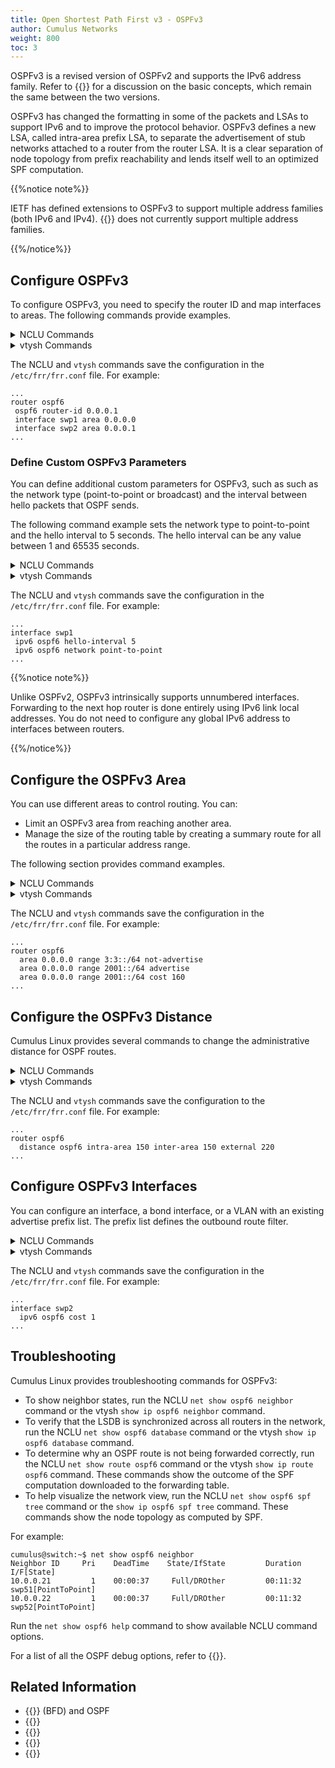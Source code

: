 ```yaml
---
title: Open Shortest Path First v3 - OSPFv3
author: Cumulus Networks
weight: 800
toc: 3
---
```

OSPFv3 is a revised version of OSPFv2 and supports the IPv6 address family. Refer to {{<link url="Open-Shortest-Path-First-OSPF">}} for a discussion on the basic concepts, which remain the same between the two versions.

OSPFv3 has changed the formatting in some of the packets and LSAs to support IPv6 and to improve the protocol behavior. OSPFv3 defines a new LSA, called intra-area prefix LSA, to separate the advertisement of stub networks attached to a router from the router LSA. It is a clear separation of node topology from prefix reachability and lends itself well to an optimized SPF computation.

{{%notice note%}}

IETF has defined extensions to OSPFv3 to support multiple address families (both IPv6 and IPv4). {{<link url="FRRouting-Overview" text="FRR">}} does not currently support multiple address families.

{{%/notice%}}

## Configure OSPFv3

To configure OSPFv3, you need to specify the router ID and map interfaces to areas. The following commands provide examples.

<details>

<summary>NCLU Commands </summary>

```
cumulus@switch:~$ net add ospf6 router-id 0.0.0.1
cumulus@switch:~$ net add ospf6 interface swp1 area 0.0.0.0
cumulus@switch:~$ net add ospf6 interface swp2 area 0.0.0.1
cumulus@switch:~$ net pending
cumulus@switch:~$ net commit
```

</details>

<details>

<summary>vtysh Commands </summary>

1. Enable the `ospf6` daemon, then start the FRRouting service. See {{<link url="Configuring-FRRouting">}}.
2. From the vtysh shell, configure OSPFv3:

   ```
   cumulus@switch:~$ sudo vtysh

   switch# configure terminal
   switch(config)# router ospf6
   switch(config-ospf6)# router-id 0.0.0.1
   switch(config-ospf6)# interface swp1 area 0.0.0.0
   switch(config-ospf6)# interface swp2 area 0.0.0.1
   switch(config-ospf6)#exit
   switch(config)#exit
   switch# write memory
   switch# exit
   cumulus@switch:~$
   ```

</details>

The NCLU and `vtysh` commands save the configuration in the `/etc/frr/frr.conf` file. For example:

```
...
router ospf6
 ospf6 router-id 0.0.0.1
 interface swp1 area 0.0.0.0
 interface swp2 area 0.0.0.1
...
```

### Define Custom OSPFv3 Parameters

You can define additional custom parameters for OSPFv3, such as such as the network type (point-to-point or broadcast) and the interval between hello packets that OSPF sends.

The following command example sets the network type to point-to-point and the hello interval to 5 seconds. The hello interval can be any value between 1 and 65535 seconds.

<details>

<summary>NCLU Commands </summary>

```
cumulus@switch:~$ net add interface swp1 ospf6 network point-to-point
cumulus@switch:~$ net add interface swp1 ospf6 hello-interval 5
cumulus@switch:~$ net pending
cumulus@switch:~$ net commit
```

</details>

<details>

<summary>vtysh Commands </summary>

```
cumulus@switch:~$ sudo vtysh

switch# configure terminal
switch(config)# interface swp1
switch(config-if)# ipv6 ospf6 network point-to-point
switch(config-if)# ipv6 ospf6 hello-interval 5
switch(config-if)# end
switch# write memory
switch# exit
cumulus@switch:~$
```

</details>

The NCLU and `vtysh` commands save the configuration in the `/etc/frr/frr.conf` file. For example:

```
...
interface swp1
 ipv6 ospf6 hello-interval 5
 ipv6 ospf6 network point-to-point
...
```

{{%notice note%}}

Unlike OSPFv2, OSPFv3 intrinsically supports unnumbered interfaces. Forwarding to the next hop router is done entirely using IPv6 link local addresses. You do not need to configure any global IPv6 address to interfaces between routers.

{{%/notice%}}

## Configure the OSPFv3 Area

You can use different areas to control routing. You can:

- Limit an OSPFv3 area from reaching another area.
- Manage the size of the routing table by creating a summary route for all the routes in a particular address range.

The following section provides command examples.

<details>

<summary>NCLU Commands </summary>

The following example command removes the `3:3::/64` route from the routing table. Without a route in the table, any destinations in that network are not reachable.

```
cumulus@switch:~$ net add ospf6 area 0.0.0.0 range 3:3::/64 not-advertise
cumulus@switch:~$ net pending
cumulus@switch:~$ net commit
```

The following example command creates a summary route for all the routes in the range 2001::/64:

```
cumulus@switch:~$ net add ospf6 area 0.0.0.0 range 2001::/64 advertise
cumulus@switch:~$ net pending
cumulus@switch:~$ net commit
```

You can also configure the cost for a summary route, which is used to determine the shortest paths to the destination. The value for cost must be between 0 and 16777215.

```
cumulus@switch:~$ net add ospf6 area 0.0.0.0 range 2001::/64 cost 160
cumulus@switch:~$ net pending
cumulus@switch:~$ net commit
```

</details>

<details>

<summary>vtysh Commands </summary>

The following example command removes the `3:3::/64` route from the routing table. Without a route in the table, any destinations in that network are not reachable.

```
cumulus@switch:~$ sudo vtysh

switch# configure terminal
switch(config)# router ospf6
switch(config-ospf6)# area 0.0.0.0 range 3:3::/64 not-advertise
switch(config-ospf6)# end
switch# write memory
switch# exit
cumulus@switch:~
```

The following example command creates a summary route for all the routes in the range 2001::/64:

```
cumulus@switch:~$ sudo vtysh

switch# configure terminal
switch(config)# router ospf6
switch(config-ospf6)# area 0.0.0.0 range 2001::/64 advertise
switch(config-ospf6)# end
switch# write memory
switch# exit
cumulus@switch:~$
```

You can also configure the cost for a summary route, which is used to determine the shortest paths to the destination. The value for cost must be between 0 and 16777215.

```
cumulus@switch:~$ sudo vtysh

switch# configure terminal
switch(config)# router ospf6
switch(config-ospf6)# area 0.0.0.0 range 2001::/64 cost 160
switch(config-ospf6)# end
switch# write memory
switch# exit
cumulus@switch:~$
```

</details>

The NCLU and `vtysh` commands save the configuration in the `/etc/frr/frr.conf` file. For example:

```
...
router ospf6
  area 0.0.0.0 range 3:3::/64 not-advertise
  area 0.0.0.0 range 2001::/64 advertise
  area 0.0.0.0 range 2001::/64 cost 160
...
```

## Configure the OSPFv3 Distance

Cumulus Linux provides several commands to change the administrative distance for OSPF routes.

<details>

<summary>NCLU Commands </summary>

This example command sets the distance for an entire group of routes, rather than a specific route.

```
cumulus@switch:~$ net add ospf6 distance 254
cumulus@switch:~$ net pending
cumulus@switch:~$ net commit
```

This example command changes the OSPF administrative distance to 150 for internal routes and 220 for external routes:

```
cumulus@switch:~$ net add ospf6 distance ospf6 intra-area 150 inter-area 150 external 220
cumulus@switch:~$ net pending
cumulus@switch:~$ net commit
```

This example command changes the OSPF administrative distance to 150 for internal routes to a subnet or network inside the same area as the router:

```
cumulus@switch:~$ net add ospf6 distance ospf6 intra-area 150
cumulus@switch:~$ net pending
cumulus@switch:~$ net commit
```

This example command changes the OSPF administrative distance to 150 for internal routes to a subnet in an area of which the router is *not* a part:

```
cumulus@switch:~$ net add ospf6 distance ospf6 inter-area 150
cumulus@switch:~$ net pending
cumulus@switch:~$ net commit
```

</details>

<details>

<summary>vtysh Commands </summary>

This example command sets the distance for an entire group of routes, rather than a specific route.

```
cumulus@switch:~$ sudo vtysh

switch# configure terminal
switch(config)# router ospf6
switch(config-ospf6)# distance 254
switch(config-ospf6)# end
switch# write memory
switch# exit
cumulus@switch:~$
```

This example command changes the OSPF administrative distance to 150 for internal routes and 220 for external routes:

```
cumulus@switch:~$ sudo vtysh

switch# configure terminal
switch(config)# router ospf6
switch(config-ospf6)# distance ospf6 intra-area 150 inter-area 150 external 220
switch(config-ospf6)# end
switch# write memory
switch# exit
cumulus@switch:~$
```

This example command changes the OSPF administrative distance to 150 for internal routes to a subnet or network inside the same area as the router:

```
cumulus@switch:~$ sudo vtysh

switch# configure terminal
switch(config)# router ospf6
switch(config-ospf6)# distance ospf6 intra-area 150
switch(config-ospf6)# end
switch# write memory
switch# exit
cumulus@switch:~$
```

This example command changes the OSPF administrative distance to 150 for internal routes to a subnet in an area of which the router is *not* a part:

```
cumulus@switch:~$ sudo vtysh

switch# configure terminal
switch(config)# router ospf6
switch(config-ospf6)# distance ospf6 inter-area 150
switch(config-ospf6)# end
switch# write memory
switch# exit
cumulus@switch:~$
```

</details>

The NCLU and `vtysh` commands save the configuration to the `/etc/frr/frr.conf` file. For example:

```
...
router ospf6
  distance ospf6 intra-area 150 inter-area 150 external 220
...
```

## Configure OSPFv3 Interfaces

You can configure an interface, a bond interface, or a VLAN with an existing advertise prefix list. The prefix list defines the outbound route filter.

<details>

<summary>NCLU Commands </summary>

The following example command configures interface swp3s1 with the IPv6 advertise prefix list named `filter`:

```
cumulus@switch:~$ net add interface swp3s1 ospf6 advertise prefix-list filter
cumulus@switch:~$ net pending
cumulus@switch:~$ net commit
```

You can also configure the cost for a particular interface, bond interface, or VLAN. The following example command configures the cost for swp2.

```
cumulus@switch:~$ net add interface swp2 ospf6 cost 1
cumulus@switch:~$ net pending
cumulus@switch:~$ net commit
```

</details>

<details>

<summary>vtysh Commands </summary>

The following example command configures interface swp3s1 with the IPv6 advertise prefix-list named `filter`.

```
cumulus@switch:~$ sudo vtysh

switch# configure terminal
switch(config)# interface swp3s1
switch(config-if)# ipv6 ospf advertise prefix-list filter
switch(config-if)# end
switch# write memory
switch# exit
cumulus@switch:~$
```

You can also configure the cost for a particular interface, bond interface, or VLAN. The following example command configures the cost for swp2.

```
cumulus@switch:~$ sudo vtysh

switch# configure terminal
switch(config)# interface swp2
switch(config-if)# ipv6 ospf cost 1
switch(config-if)# end
switch# write memory
switch# exit
cumulus@switch:~$
```

</details>

The NCLU and `vtysh` commands save the configuration in the `/etc/frr/frr.conf` file. For example:

```
...
interface swp2
  ipv6 ospf6 cost 1
...
```

## Troubleshooting

Cumulus Linux provides troubleshooting commands for OSPFv3:

- To show neighbor states, run the NCLU `net show ospf6 neighbor` command or the vtysh `show ip ospf6 neighbor` command.
- To verify that the LSDB is synchronized across all routers in the network, run the NCLU `net show ospf6 database` command or the vtysh `show ip ospf6 database` command.
- To determine why an OSPF route is not being forwarded correctly, run the NCLU `net show route ospf6` command or the vtysh `show ip route ospf6` command. These commands show the outcome of the SPF computation downloaded to the forwarding table.
- To help visualize the network view, run the NCLU `net show ospf6 spf tree` command or the `show ip ospf6 spf tree` command. These commands show the node topology as computed by SPF.

For example:

```
cumulus@switch:~$ net show ospf6 neighbor
Neighbor ID     Pri    DeadTime    State/IfState         Duration I/F[State]
10.0.0.21         1    00:00:37     Full/DROther         00:11:32 swp51[PointToPoint]
10.0.0.22         1    00:00:37     Full/DROther         00:11:32 swp52[PointToPoint]
```

Run the `net show ospf6 help` command to show available NCLU command options.

For a list of all the OSPF debug options, refer to {{<exlink url="http://docs.frrouting.org/en/latest/ospfd.html#id7" text="Debugging OSPF">}}.

## Related Information

- {{<link url="Bidirectional-Forwarding-Detection-BFD#bfd-in-ospf" text="Bidirectional forwarding detection">}} (BFD) and OSPF
- {{<exlink url="http://en.wikipedia.org/wiki/Open_Shortest_Path_First" text="Wikipedia - Open Shortest Path First">}}
- {{<exlink url="http://docs.frrouting.org/en/latest/ospf6d.html" text="FRR OSPFv3">}}
- {{<exlink url="https://tools.ietf.org/html/rfc2740" text="RFC 2740 OSPFv3 OSPF for IPv6">}}
- {{<link url="Open-Shortest-Path-First-OSPF#auto-cost-reference-bandwidth" text="Auto-cost reference bandwidth">}}
